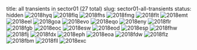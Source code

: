 title: all transients in sector01 (27 total)
slug: sector01-all-transients
status: hidden
![2018hyq]({filename}../../images/sector01/lc_2018hyq_cleaned.png)
![2018flq]({filename}../../images/sector01/lc_2018flq_cleaned.png)
![2018fhs]({filename}../../images/sector01/lc_2018fhs_cleaned.png)
![2018fmg]({filename}../../images/sector01/lc_2018fmg_cleaned.png)
![2018flt]({filename}../../images/sector01/lc_2018flt_cleaned.png)
![2018emt]({filename}../../images/sector01/lc_2018emt_cleaned.png)
![2018eel]({filename}../../images/sector01/lc_2018eel_cleaned.png)
![2018goa]({filename}../../images/sector01/lc_2018goa_cleaned.png)
![2018evo]({filename}../../images/sector01/lc_2018evo_cleaned.png)
![2018eqo]({filename}../../images/sector01/lc_2018eqo_cleaned.png)
![2018eny]({filename}../../images/sector01/lc_2018eny_cleaned.png)
![2018flr]({filename}../../images/sector01/lc_2018flr_cleaned.png)
![2018fgb]({filename}../../images/sector01/lc_2018fgb_cleaned.png)
![2018eoc]({filename}../../images/sector01/lc_2018eoc_cleaned.png)
![2018esw]({filename}../../images/sector01/lc_2018esw_cleaned.png)
![2018eod]({filename}../../images/sector01/lc_2018eod_cleaned.png)
![2018esp]({filename}../../images/sector01/lc_2018esp_cleaned.png)
![2018fhw]({filename}../../images/sector01/lc_2018fhw_cleaned.png)
![2018flj]({filename}../../images/sector01/lc_2018flj_cleaned.png)
![2018fdx]({filename}../../images/sector01/lc_2018fdx_cleaned.png)
![2018eph]({filename}../../images/sector01/lc_2018eph_cleaned.png)
![2018eoa]({filename}../../images/sector01/lc_2018eoa_cleaned.png)
![2018fdw]({filename}../../images/sector01/lc_2018fdw_cleaned.png)
![2018flz]({filename}../../images/sector01/lc_2018flz_cleaned.png)
![2018fbm]({filename}../../images/sector01/lc_2018fbm_cleaned.png)
![2018fll]({filename}../../images/sector01/lc_2018fll_cleaned.png)
![2018exc]({filename}../../images/sector01/lc_2018exc_cleaned.png)
